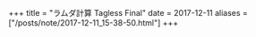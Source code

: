 +++
title = "ラムダ計算 Tagless Final"
date = 2017-12-11
aliases = ["/posts/note/2017-12-11_15-38-50.html"]
+++

